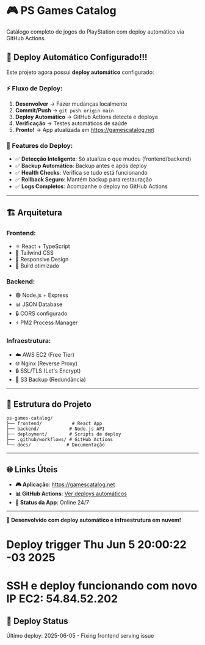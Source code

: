 # 🎮 PS Games Catalog

Catálogo completo de jogos do PlayStation com deploy automático via GitHub Actions.

## 🚀 Deploy Automático Configurado!!!

Este projeto agora possui **deploy automático** configurado:

### ⚡ Fluxo de Deploy:
1. **Desenvolver** → Fazer mudanças localmente
2. **Commit/Push** → `git push origin main`  
3. **Deploy Automático** → GitHub Actions detecta e deploya
4. **Verificação** → Testes automáticos de saúde
5. **Pronto!** → App atualizada em https://gamescatalog.net

### 🎯 Features do Deploy:
- ✅ **Detecção Inteligente**: Só atualiza o que mudou (frontend/backend)
- ✅ **Backup Automático**: Backup antes e após deploy
- ✅ **Health Checks**: Verifica se tudo está funcionando
- ✅ **Rollback Seguro**: Mantém backup para restauração
- ✅ **Logs Completos**: Acompanhe o deploy no GitHub Actions

---

## 🏗️ **Arquitetura**

### **Frontend:**
- ⚛️ React + TypeScript
- 🎨 Tailwind CSS
- 📱 Responsive Design
- 🚀 Build otimizado

### **Backend:**
- 🟢 Node.js + Express
- 📊 JSON Database
- 🔒 CORS configurado
- ⚡ PM2 Process Manager

### **Infraestrutura:**
- ☁️ AWS EC2 (Free Tier)
- 🌐 Nginx (Reverse Proxy)
- 🔒 SSL/TLS (Let's Encrypt)
- 💾 S3 Backup (Redundância)

---

## 📁 **Estrutura do Projeto**

```
ps-games-catalog/
├── frontend/           # React App
├── backend/           # Node.js API
├── deployment/        # Scripts de deploy
├── .github/workflows/ # GitHub Actions
└── docs/             # Documentação
```

---

## 🌐 **Links Úteis**

- **🎮 Aplicação**: https://gamescatalog.net
- **📊 GitHub Actions**: [Ver deploys automáticos](../../actions)
- **📱 Status da App**: Online 24/7

---

**🎉 Desenvolvido com deploy automático e infraestrutura em nuvem!**
# Deploy trigger Thu Jun  5 20:00:22 -03 2025
# SSH e deploy funcionando com novo IP EC2: 54.84.52.202

## 🚀 Deploy Status

Último deploy: 2025-06-05 - Fixing frontend serving issue
